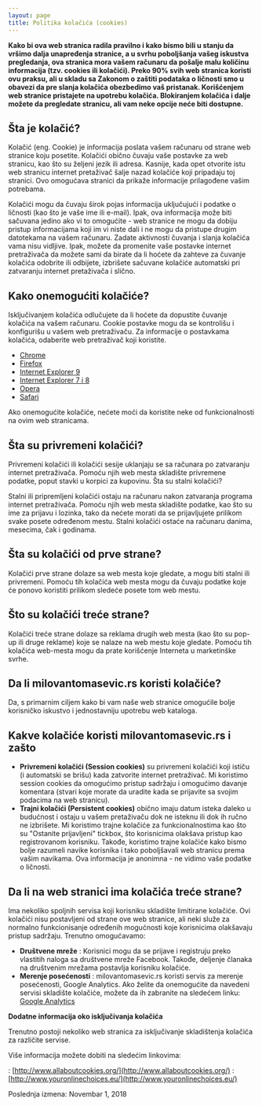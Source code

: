 ```yaml
---
layout: page
title: Politika kolačića (cookies)
---
```


**Kako bi ova web stranica radila pravilno i kako bismo bili u stanju da vršimo dalja unapređenja stranice, a u svrhu poboljšanja vašeg iskustva pregledanja, ova stranica mora vašem računaru da pošalje malu količinu informacija (tzv. cookies ili kolačići). Preko 90% svih web stranica koristi ovu praksu, ali u skladu sa Zakonom o zaštiti podataka o ličnosti smo u obavezi da pre slanja kolačića obezbedimo vaš pristanak. Korišćenjem web stranice pristajete na upotrebu kolačića. Blokiranjem kolačića i dalje možete da pregledate stranicu, ali vam neke opcije neće biti dostupne.**

## Šta je kolačić?

Kolačić (eng. Cookie) je informacija poslata vašem računaru od strane web stranice koju posetite. Kolačići obično čuvaju vaše postavke za web stranicu, kao što su željeni jezik ili adresa. Kasnije, kada opet otvorite istu web stranicu internet pretaživač šalje nazad kolačiće koji pripadaju toj stranici. Ovo omogućava stranici da prikaže informacije prilagođene vašim potrebama.

Kolačići mogu da čuvaju širok pojas informacija uključujući i podatke o ličnosti (kao što je vaše ime ili e-mail). Ipak, ova informacija može biti sačuvana jedino ako vi to omogućite - web stranice ne mogu da dobiju pristup informacijama koji im vi niste dali i ne mogu da pristupe drugim datotekama na vašem računaru. Zadate aktivnosti čuvanja i slanja kolačića vama nisu vidljive. Ipak, možete da promenite vaše postavke internet pretraživača da možete sami da birate da li hoćete da zahteve za čuvanje kolačića odobrite ili odbijete, izbrišete sačuvane kolačiće automatski pri zatvaranju internet pretaživača i slično.

## Kako onemogućiti kolačiće?

Isključivanjem kolačića odlučujete da li hoćete da dopustite čuvanje kolačića na vašem računaru. Cookie postavke mogu da se kontrolišu i konfigurišu u vašem web pretraživaču. Za informacije o postavkama kolačića, odaberite web pretraživač koji koristite. 
* [Chrome](https://www.google.com/intl/en/chrome/)
* [Firefox](https://www.mozilla.org/en-US/firefox/new/)
* [Internet Explorer 9](https://support.microsoft.com/en-us/hub/4230784/internet-explorer-help)
* [Internet Explorer 7 i 8](https://www.microsoft.com/en-us/download/internet-explorer-7-details.aspx)
* [Opera](https://www.opera.com/computer/windows)
* [Safari](https://www.apple.com/safari/)

Ako onemogućite kolačiće, nećete moći da koristite neke od funkcionalnosti na ovim web stranicama.

## Šta su privremeni kolačići?

Privremeni kolačići ili kolačići sesije uklanjaju se sa računara po zatvaranju internet pretraživača. Pomoću njih web mesta skladište privremene podatke, poput stavki u korpici za kupovinu.
Šta su stalni kolačići?

Stalni ili pripremljeni kolačići ostaju na računaru nakon zatvaranja programa internet pretraživača. Pomoću njih web mesta skladište podatke, kao što su ime za prijavu i lozinka, tako da nećete morati da se prijavljujete prilikom svake posete određenom mestu. Stalni kolačići ostaće na računaru danima, mesecima, čak i godinama.

## Šta su kolačići od prve strane?

Kolačići prve strane dolaze sa web mesta koje gledate, a mogu biti stalni ili privremeni. Pomoću tih kolačića web mesta mogu da čuvaju podatke koje će ponovo koristiti prilikom sledeće posete tom web mestu.

## Što su kolačići treće strane?

Kolačići treće strane dolaze sa reklama drugih web mesta (kao što su pop-up ili druge reklame) koje se nalaze na web mestu koje gledate. Pomoću tih kolačića web-mesta mogu da prate korišćenje Interneta u marketinške svrhe.

## Da li milovantomasevic.rs koristi kolačiće?

Da, s primarnim ciljem kako bi vam naše web stranice omogućile bolje korisničko iskustvo i jednostavniju upotrebu web kataloga.

## Kakve kolačiće koristi milovantomasevic.rs i zašto

* **Privremeni kolačići (Session cookies)** su privremeni kolačići koji ističu (i automatski se brišu) kada zatvorite internet pretraživač. Mi koristimo session cookies da omogućimo pristup sadržaju i omogućimo davanje komentara (stvari koje morate da uradite kada se prijavite sa svojim podacima na web stranicu).
* **Trajni kolačići (Persistent cookies)** obično imaju datum isteka daleko u budućnost i ostaju u vašem pretaživaču dok ne isteknu ili dok ih ručno ne izbrišete. Mi koristimo trajne kolačiće za funkcionalnostima kao što su "Ostanite prijavljeni" tickbox, što korisnicima olakšava pristup kao registrovanom korisniku. Takođe, koristimo trajne kolačiće kako bismo bolje razumeli navike korisnika i tako poboljšavali web stranicu prema vašim navikama. Ova informacija je anonimna - ne vidimo vaše podatke o ličnosti.

## Da li na web stranici ima kolačića treće strane?

Ima nekoliko spoljnih servisa koji korisniku skladište limitirane kolačiće. Ovi kolačići nisu postavljeni od strane ove web stranice, ali neki služe za normalno funkcionisanje određenih mogućnosti koje korisnicima olakšavaju pristup sadržaju. Trenutno omogućavamo:

* **Društvene mreže**
: Korisnici mogu da se prijave i registruju preko vlastitih naloga sa društvene mreže Facebook. Takođe, deljenje članaka na društvenim mrežama postavlja korisniku kolačiće.
* **Merenje posećenosti**
: milovantomasevic.rs koristi servis za merenje posećenosti, Google Analytics. Ako želite da onemogućite da navedeni servisi skladište kolačiće, možete da ih zabranite na sledećem linku: [Google Analytics](https://tools.google.com/dlpage/gaoptout)

**Dodatne informacija oko isključivanja kolačića**

Trenutno postoji nekoliko web stranica za isključivanje skladištenja kolačića za različite servise.

Više informacija možete dobiti na sledećim linkovima:

: [http://www.allaboutcookies.org/](http://www.allaboutcookies.org/)
: [http://www.youronlinechoices.eu/](http://www.youronlinechoices.eu/) 



Poslednja izmena: Novembar 1, 2018
